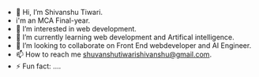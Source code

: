 - 👋 Hi, I’m Shivanshu Tiwari.
-    i'm an MCA Final-year.
- 👀 I’m interested in web development.
- 🌱 I’m currently learning web development and Artifical intelligence.
- 💞️ I’m looking to collaborate on Front End webdeveloper and AI Engineer.
- 📫 How to reach me shuvanshutiwarishivanshu@gmail.com.
- ⚡ Fun fact: ....

<!---
shivanshutiwari655/shivanshutiwari655 is a ✨ special ✨ repository because its `README.md` (this file) appears on your GitHub profile.
You can click the Preview link to take a look at your changes.
--->
